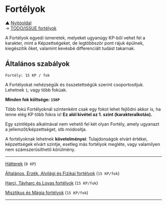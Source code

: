 # Fortélyok

▲ [Nyitóoldal](start.md)\
→ [TODO/ISSUE fortélyok](https://github.com/kaktusztea/km100/wiki/ISSUE.TODO.fortelyok)

A Fortélyok egyedi ismeretek, melyeket ugyanúgy KP-ből vehet fel a karakter, mint a Képzettségeket, de legtöbbször pont rájuk épülnek, kiegészítik őket, valamint kevésbé differenciált tudást takarnak.

## Általános szabályok
```
Fortély: 15 KP / fok
```

A Fortélyokat nehézségük és összetettségük szerint csoportosítjuk. Lehetnek `1`, vagy több fokúak.

**Minden fok költsége: `15KP`**

Több fokú Fortélyoknál szintenként csak egy fokot lehet fejlődni akkor is, ha lenne elég KP több fokra is! **Ez alól kivétel az 1. szint (karakteralkotás).**

Egy szintlépés alkalmával nem vehető fel két olyan Fortély, amely ugyanazt a jellemzőt/képzettséget, stb módosítja.

A fortélyoknak lehetnek **követelményei**: Tulajdonságok elvárt értékei, képzettségek elvárt szintje, esetleg más fortélyok megléte, vagy valamilyen nem számszerűsíthető körülmény.

---

[Hátterek](032_00_hattererek.md) (`0 KP`)

[Általános, Érzék, Alvilági és Fizikai fortélyok](033_altalanos_fortelyok.md) (`15 KP/fok`)

[Harci, Távharc és Lovas fortélyok](034_harci_fortelyok.md) (`15 KP/fok`)

[Misztikus és Mágia fortélyok](035_misztikus_magia_fortelyok.md) (`15 KP/fok`)
  
---
